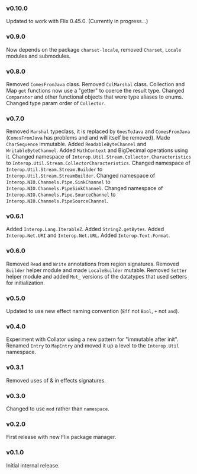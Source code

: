### v0.10.0
   Updated to work with Flix 0.45.0. (Currently in progress...)

### v0.9.0
   Now depends on the package `charset-locale`, removed `Charset`, `Locale` modules and submodules.

### v0.8.0
   Removed `ComesFromJava` class.
   Removed `ColMarshal` class.
   Collection and Map `get` functions now use a "getter" to coerce the result type.
   Changed `Comparator` and other functional objects that were type aliases to enums.
   Changed type param order of `Collector`.

### v0.7.0
   Removed `Marshal` typeclass, it is replaced by `GoesToJava` and `ComesFromJava` (`ComesFromJava` has problems and and will itself be removed).
   Made `CharSequence` immutable.
   Added `ReadableByteChannel` and `WritableByteChannel`.
   Added `MathContext` and BigDecimal operations using it.
   Changed namespace of `Interop.Util.Stream.Collector.Characteristics` to `Interop.Util.Stream.CollectorCharacteristics`.
   Changed namespace of `Interop.Util.Stream.Stream.Builder` to `Interop.Util.Stream.StreamBuilder`.
   Changed namespace of `Interop.NIO.Channels.Pipe.SinkChannel` to `Interop.NIO.Channels.PipeSinkChannel`.
   Changed namespace of `Interop.NIO.Channels.Pipe.SourceChannel` to `Interop.NIO.Channels.PipeSourceChannel`.

### v0.6.1
   Added `Interop.Lang.IterableZ`.
   Added `StringZ.getBytes`.
   Added `Interop.Net.URI` and `Interop.Net.URL`.
   Added `Interop.Text.Format`.
   
### v0.6.0
   Removed `Read` and `Write` annotations from region signatures. 
   Removed `Builder` helper module and made `LocaleBuilder` mutable.
   Removed `Setter` helper module and added `Mut_` versions of the datatypes that used setters for initialization.

### v0.5.0
   Updated to use new effect naming convention (`Eff` not `Bool`, `+` not `and`).

### v0.4.0
   Experiment with Collator using a new pattern for "immutable after init".
   Renamed `Entry` to `MapEntry` and moved it up a level to the `Interop.Util` namespace.

### v0.3.1
   Removed uses of & in effects signatures.

### v0.3.0
   Changed to use `mod` rather than `namespace`.

### v0.2.0
   First release with new Flix package manager. 

### v0.1.0
   Initial internal release.

